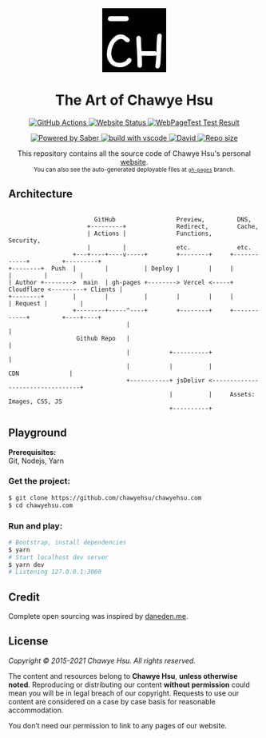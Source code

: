 <div align="center">
  <a href="https://chawyehsu.com/">
    <svg xmlns="http://www.w3.org/2000/svg" width="128" height="128" fill="none" viewBox="0 0 128 128"><path fill="#000" d="M0 0h128v128H0z"/><path fill="#fff" d="M54.005 61.095c.749.974 1.123 1.984 1.123 3.033 0 1.272-.487 2.283-1.46 3.032-.973.674-2.134 1.01-3.481 1.01-.674 0-1.386-.187-2.134-.561-.674-.45-1.385-.936-2.134-1.46a53.673 53.673 0 00-2.134-1.797c-.674-.674-1.31-1.198-1.909-1.572-.898-.225-1.61-.45-2.134-.674-.524-.3-1.385-.524-2.583-.674-2.845.375-5.428 1.498-7.749 3.37-2.32 1.796-4.342 4.08-6.064 6.85-1.647 2.695-2.958 5.69-3.931 8.984-.898 3.295-1.348 6.552-1.348 9.77 0 2.621.337 5.092 1.011 7.413a18.003 18.003 0 003.145 6.064 16.439 16.439 0 005.166 4.156c2.096.973 4.567 1.46 7.412 1.46 3.144 0 6.14-.637 8.984-1.91 2.845-1.272 4.904-3.107 6.177-5.502 1.198-1.722 2.545-2.583 4.043-2.583 1.048 0 2.059.374 3.032 1.123 1.048.673 1.572 1.684 1.572 3.032 0 1.123-.3 2.208-.898 3.257a15.385 15.385 0 01-2.246 2.807 30.826 30.826 0 01-2.92 2.359 80.836 80.836 0 01-2.92 1.797 22.715 22.715 0 01-6.963 3.256c-2.47.674-4.904 1.011-7.3 1.011-3.519 0-6.85-.561-9.995-1.684-3.144-1.198-5.915-2.883-8.31-5.054-2.321-2.171-4.193-4.867-5.616-8.086-1.422-3.219-2.133-6.925-2.133-11.118 0-7.862 1.497-14.9 4.492-21.113 3.07-6.29 7.337-11.456 12.802-15.499 1.348-1.048 2.883-1.797 4.605-2.246a18.411 18.411 0 015.39-.786c2.097 0 3.894.225 5.391.674a16.142 16.142 0 014.156 1.91 22.058 22.058 0 013.818 2.695 69.257 69.257 0 004.043 3.256zm54.355 33.692c.15-.749.225-1.086.225-1.011-.898.898-1.722 1.385-2.471 1.46h-14.6c-4.342 0-8.46-.112-12.353-.337.15 3.145.262 6.364.337 9.658.075 3.295.112 6.701.112 10.22 0 1.273-.449 2.284-1.347 3.032-.899.824-1.872 1.236-2.92 1.236-1.048 0-2.134-.337-3.257-1.011-1.048-.674-1.572-1.834-1.572-3.482 0-9.283-.3-18.418-.899-27.402a813.12 813.12 0 01-1.347-27.627c.374-1.348.936-2.358 1.684-3.032.749-.674 1.685-1.086 2.808-1.236 2.171 0 3.743 1.348 4.717 4.043.15 4.567.299 9.06.449 13.477.224 4.343.486 8.647.786 12.915 4.118.225 8.498.337 13.14.337h14.487c.749.3 1.46.861 2.134 1.685.075 0 .112-.225.112-.674v-.899c.075-1.797.112-3.893.112-6.289.075-2.47.15-5.09.225-7.861.15-2.845.299-5.728.449-8.648.225-2.994.449-5.84.674-8.535.374-1.347 1.011-2.358 1.909-3.032.973-.749 1.909-1.123 2.808-1.123 1.198 0 2.208.487 3.032 1.46.898.898 1.348 2.134 1.348 3.706-.45 6.14-.787 12.204-1.011 18.193-.15 5.99-.337 12.167-.562 18.53l-.673 12.466c-.075.974-.15 2.359-.225 4.156a30.57 30.57 0 01-.674 5.166c-.374 1.647-.973 3.107-1.797 4.38-.749 1.272-1.909 1.909-3.481 1.909-1.123 0-2.134-.412-3.032-1.236-.899-.748-1.348-1.946-1.348-3.593 0-.524.037-.899.112-1.123.3-1.348.524-3.07.674-5.166.225-2.172.412-4.268.562-6.289a95.54 95.54 0 00.449-5.503c.075-1.647.149-2.62.224-2.92zM16.053 25.977c-1.498-.15-2.696-.673-3.594-1.572-.824-.898-1.235-1.946-1.235-3.144 0-1.273.374-2.396 1.123-3.37.748-1.048 2.17-1.684 4.267-1.909H49.07c1.423.45 2.434 1.16 3.032 2.134.674.899 1.011 1.947 1.011 3.145 0 1.048-.411 2.059-1.235 3.032-.749.898-1.797 1.46-3.145 1.684h-32.68z"/></svg>
  </a>
  <h1>The Art of Chawye Hsu</h1>
</div>
<p align="center">
  <a href="https://github.com/chawyehsu/chawyehsu.com/actions?query=workflow%3ADeployment">
    <img src="https://img.shields.io/github/workflow/status/chawyehsu/chawyehsu.com/Deployment?style=flat-square" alt="GitHub Actions" />
  </a>
  <a href="https://chawyehsu.com">
    <img src="https://img.shields.io/website-up-down-green-red/https/chawyehsu.com.svg?style=flat-square" alt="Website Status" />
  </a>
  <a href="https://www.webpagetest.org/result/200301_J4_4d43e80f91ea9497254c7d167d809062/">
    <img src="https://img.shields.io/badge/WebPageTest-AAAAA-44CC11.svg?style=flat-square" alt="WebPageTest Test Result" />
  </a>
</p>
<p align="center">
  <a href="https://saber.land/">
    <img src="https://img.shields.io/badge/Powered%20by-Saber-00838f.svg?style=flat-square" alt="Powered by Saber" />
  </a>
  <a href="https://code.visualstudio.com">
    <img src="https://img.shields.io/badge/build%20with-vscode-blue.svg?style=flat-square" alt="build with vscode" />
  </a>
  <a href="https://github.com/chawyehsu/chawyehsu.com">
    <img src="https://img.shields.io/david/chawyehsu/chawyehsu.com.svg?style=flat-square" alt="David" />
  </a>
  <a href="https://github.com/chawyehsu/chawyehsu.com">
    <img src="https://img.shields.io/github/repo-size/chawyehsu/chawyehsu.com.svg?style=flat-square&colorB=328657" alt="Repo size" />
  </a>
</p>
<p align="center">
  This repository contains all the source code of Chawye Hsu's personal <a href="https://chawyehsu.com">website</a>.<br/>
  <sub>You can also see the auto-generated deployable files at <a href="https://github.com/chawyehsu/chawyehsu.com/tree/gh-pages"><code>gh-pages</code></a> branch.</sub>
</p>

## Architecture

```

                        GitHub                 Preview,         DNS,
                      +---------+              Redirect,        Cache,
                      | Actions |              Functions,       Security,
                      |         |              etc.             etc.
                  +---+----+----v-----+        +--------+     +------------+         +---------+
+--------+  Push  |        |          | Deploy |        |     |            |         |         |
| Author +-------->  main  | gh-pages +--------> Vercel <-----+ Cloudflare <---------+ Clients |
+--------+        |        |          |        |        |     |            | Request |         |
                  +--------+-----^----+        +--------+     +------------+         +----+----+
                                 |                                                        |
                   Github Repo   |                                                        |
                                 |           +----------+                                 |
                                 |           |          |                CDN              |
                                 +-----------+ jsDelivr <---------------------------------+
                                             |          |     Assets: Images, CSS, JS
                                             +----------+

```

## Playground

**Prerequisites:**  
Git, Nodejs, Yarn

### Get the project:

``` sh
$ git clone https://github.com/chawyehsu/chawyehsu.com
$ cd chawyehsu.com
```

### Run and play:

``` sh
# Bootstrap, install dependencies
$ yarn
# Start localhost dev server
$ yarn dev
# Listening 127.0.0.1:3000
```

## Credit

Complete open sourcing was inspired by [daneden.me](https://github.com/daneden/daneden.me).

## License

*Copyright © 2015-2021 Chawye Hsu. All rights reserved.*

The content and resources belong to **Chawye Hsu**, **unless otherwise noted**.
Reproducing or distributing our content **without permission** could mean you will
be in legal breach of our copyright. Requests to use our content are considered
on a case by case basis for reasonable accommodation.

You don’t need our permission to link to any pages of our website.
